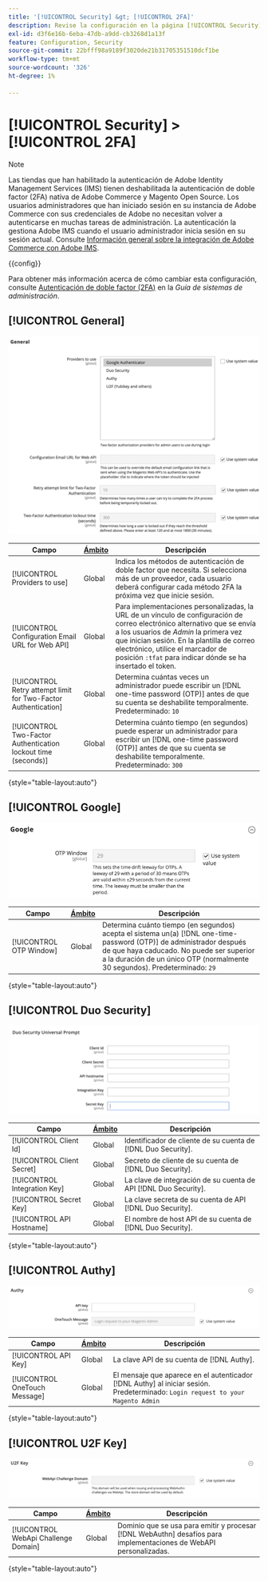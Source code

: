 ```yaml
---
title: '[!UICONTROL Security] &gt; [!UICONTROL 2FA]'
description: Revise la configuración en la página [!UICONTROL Security] &gt; [!UICONTROL 2FA] del administrador de Commerce.
exl-id: d3f6e16b-6eba-47db-a9dd-cb3268d1a13f
feature: Configuration, Security
source-git-commit: 22bfff98a9189f3020de21b31705351510dcf1be
workflow-type: tm+mt
source-wordcount: '326'
ht-degree: 1%

---
```


# [!UICONTROL Security] > [!UICONTROL 2FA]

>[!NOTE]
>
>Las tiendas que han habilitado la autenticación de Adobe Identity Management Services (IMS) tienen deshabilitada la autenticación de doble factor (2FA) nativa de Adobe Commerce y Magento Open Source. Los usuarios administradores que han iniciado sesión en su instancia de Adobe Commerce con sus credenciales de Adobe no necesitan volver a autenticarse en muchas tareas de administración. La autenticación la gestiona Adobe IMS cuando el usuario administrador inicia sesión en su sesión actual. Consulte [Información general sobre la integración de Adobe Commerce con Adobe IMS](https://experienceleague.adobe.com/docs/commerce-admin/start/admin/ims/adobe-ims-integration-overview.html?lang=es).

{{config}}

Para obtener más información acerca de cómo cambiar esta configuración, consulte [Autenticación de doble factor (2FA)](../../systems/security-two-factor-authentication.md) en la _Guía de sistemas de administración_.

## [!UICONTROL General]

![General](./assets/2fa-general.png)<!-- zoom -->

| Campo | [Ámbito](../../getting-started/websites-stores-views.md#scope-settings) | Descripción |
|--- |--- |--- |
| [!UICONTROL Providers to use] | Global | Indica los métodos de autenticación de doble factor que necesita. Si selecciona más de un proveedor, cada usuario deberá configurar cada método 2FA la próxima vez que inicie sesión. |
| [!UICONTROL Configuration Email URL for Web API] | Global | Para implementaciones personalizadas, la URL de un vínculo de configuración de correo electrónico alternativo que se envía a los usuarios de _Admin_ la primera vez que inician sesión. En la plantilla de correo electrónico, utilice el marcador de posición `:tfat` para indicar dónde se ha insertado el token. |
| [!UICONTROL Retry attempt limit for Two-Factor Authentication] | Global | Determina cuántas veces un administrador puede escribir un [!DNL one-time password (OTP)] antes de que su cuenta se deshabilite temporalmente. Predeterminado: `10` |
| [!UICONTROL Two-Factor Authentication lockout time (seconds)] | Global | Determina cuánto tiempo (en segundos) puede esperar un administrador para escribir un [!DNL one-time password (OTP)] antes de que su cuenta se deshabilite temporalmente. Predeterminado: `300` |

{style="table-layout:auto"}

## [!UICONTROL Google]

![Google](./assets/2fa-google.png)<!-- zoom -->

| Campo | [Ámbito](../../getting-started/websites-stores-views.md#scope-settings) | Descripción |
|--- |--- |--- |
| [!UICONTROL OTP Window] | Global | Determina cuánto tiempo (en segundos) acepta el sistema un(a) [!DNL one-time-password (OTP)] de administrador después de que haya caducado. No puede ser superior a la duración de un único OTP (normalmente 30 segundos). Predeterminado: `29` |

{style="table-layout:auto"}

## [!UICONTROL Duo Security]

![Seguridad Duo](./assets/2fa-duo-security.png)<!-- zoom -->

| Campo | [Ámbito](../../getting-started/websites-stores-views.md#scope-settings) | Descripción |
|--- |--- |--- |
| [!UICONTROL Client Id] | Global | Identificador de cliente de su cuenta de [!DNL Duo Security]. |
| [!UICONTROL Client Secret] | Global | Secreto de cliente de su cuenta de [!DNL Duo Security]. |
| [!UICONTROL Integration Key] | Global | La clave de integración de su cuenta de API [!DNL Duo Security]. |
| [!UICONTROL Secret Key] | Global | La clave secreta de su cuenta de API [!DNL Duo Security]. |
| [!UICONTROL API Hostname] | Global | El nombre de host API de su cuenta de [!DNL Duo Security]. |

{style="table-layout:auto"}

## [!UICONTROL Authy]

![Autoridad](./assets/2fa-authy.png)<!-- zoom -->

| Campo | [Ámbito](../../getting-started/websites-stores-views.md#scope-settings) | Descripción |
|--- |--- |--- |
| [!UICONTROL API Key] | Global | La clave API de su cuenta de [!DNL Authy]. |
| [!UICONTROL OneTouch Message] | Global | El mensaje que aparece en el autenticador [!DNL Authy] al iniciar sesión. Predeterminado: `Login request to your Magento Admin` |

{style="table-layout:auto"}

## [!UICONTROL U2F Key]

![Clave U2F](./assets/2fa-u2f-key.png)<!-- zoom -->

| Campo | [Ámbito](../../getting-started/websites-stores-views.md#scope-settings) | Descripción |
|--- |--- |--- |
| [!UICONTROL WebApi Challenge Domain] | Global | Dominio que se usa para emitir y procesar [!DNL WebAuthn] desafíos para implementaciones de WebAPI personalizadas. |

{style="table-layout:auto"}
